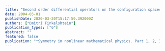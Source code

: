 ```yaml
---
title: "Second order differential operators on the configuration spaces"
date: 2004-05-01
publishDate: 2020-03-20T15:17:50.392000Z
authors: ["Dmitri Finkelshtein"]
publication_types: ["6"]
abstract: ""
featured: false
publication: "*Symmetry in nonlinear mathematical physics. Part 1, 2, 3*"
---
```


